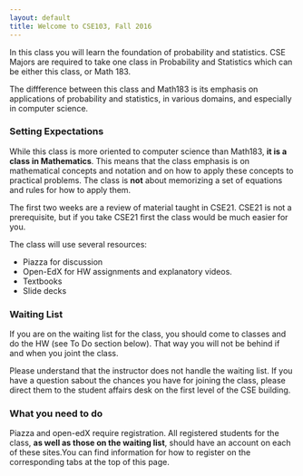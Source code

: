 ```yaml
---
layout: default
title: Welcome to CSE103, Fall 2016
---
```


In this class you will learn the foundation of probability and statistics.
CSE Majors are required to take one class in Probability and Statistics which can be either this class, or Math 183.

The diffference between this class and Math183 is its emphasis on applications of probability and statistics, in various domains, and especially in computer science. 

### Setting Expectations
While this class is more oriented to computer science than Math183, **it is a class in Mathematics**. This means that the class emphasis is on mathematical concepts and notation and 
on how to apply these concepts to practical problems. The class is **not** about memorizing a set of equations and rules for how to apply them.

The first two weeks are a review of material taught in CSE21. 
CSE21 is not a prerequisite, but if you take CSE21 first the class would be much easier for you.

The class will use several resources:
* Piazza for discussion
* Open-EdX for HW assignments and explanatory videos.
* Textbooks
* Slide decks

### Waiting List

If you are on the waiting list for the class, you should come to classes and do the HW (see To Do section below). That way you will not be behind if and when you joint the class. 

Please understand that the instructor does not handle the waiting list. If you have a question sabout the chances you have for joining the class, please direct them to the student affairs desk on the first level of the CSE building.

### What you need to do
Piazza and open-edX require registration. All registered students for the class, **as well as those on the waiting list**, should have an account on each of these sites.You can find information for how to register on the 
corresponding tabs at the top of this page.


